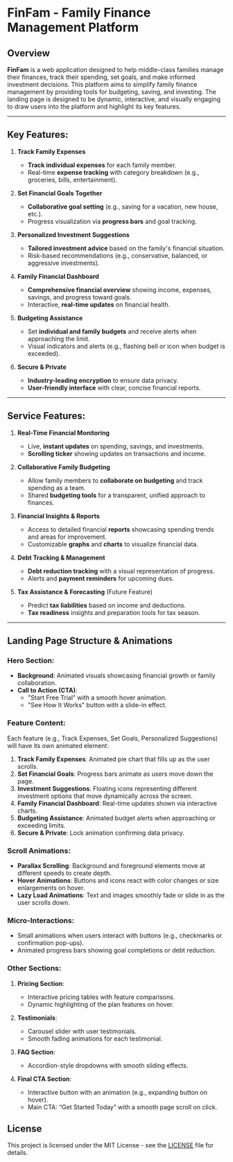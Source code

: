 

# **FinFam - Family Finance Management Platform**

## **Overview**
**FinFam** is a web application designed to help middle-class families manage their finances, track their spending, set goals, and make informed investment decisions. This platform aims to simplify family finance management by providing tools for budgeting, saving, and investing. The landing page is designed to be dynamic, interactive, and visually engaging to draw users into the platform and highlight its key features.

---

## **Key Features:**

1. **Track Family Expenses**  
   - **Track individual expenses** for each family member.
   - Real-time **expense tracking** with category breakdown (e.g., groceries, bills, entertainment).

2. **Set Financial Goals Together**  
   - **Collaborative goal setting** (e.g., saving for a vacation, new house, etc.).
   - Progress visualization via **progress bars** and goal tracking.

3. **Personalized Investment Suggestions**  
   - **Tailored investment advice** based on the family's financial situation.
   - Risk-based recommendations (e.g., conservative, balanced, or aggressive investments).

4. **Family Financial Dashboard**  
   - **Comprehensive financial overview** showing income, expenses, savings, and progress toward goals.
   - Interactive, **real-time updates** on financial health.

5. **Budgeting Assistance**  
   - Set **individual and family budgets** and receive alerts when approaching the limit.
   - Visual indicators and alerts (e.g., flashing bell or icon when budget is exceeded).

6. **Secure & Private**  
   - **Industry-leading encryption** to ensure data privacy.
   - **User-friendly interface** with clear, concise financial reports.

---

## **Service Features:**

1. **Real-Time Financial Monitoring**  
   - Live, **instant updates** on spending, savings, and investments.
   - **Scrolling ticker** showing updates on transactions and income.

2. **Collaborative Family Budgeting**  
   - Allow family members to **collaborate on budgeting** and track spending as a team.
   - Shared **budgeting tools** for a transparent, unified approach to finances.

3. **Financial Insights & Reports**  
   - Access to detailed financial **reports** showcasing spending trends and areas for improvement.
   - Customizable **graphs** and **charts** to visualize financial data.

4. **Debt Tracking & Management**  
   - **Debt reduction tracking** with a visual representation of progress.
   - Alerts and **payment reminders** for upcoming dues.

5. **Tax Assistance & Forecasting** (Future Feature)  
   - Predict **tax liabilities** based on income and deductions.
   - **Tax readiness** insights and preparation tools for tax season.

---

## **Landing Page Structure & Animations**

### **Hero Section:**
- **Background**: Animated visuals showcasing financial growth or family collaboration.
- **Call to Action (CTA)**:  
  - "Start Free Trial" with a smooth hover animation.
  - "See How It Works" button with a slide-in effect.

### **Feature Content:**
Each feature (e.g., Track Expenses, Set Goals, Personalized Suggestions) will have its own animated element:
1. **Track Family Expenses**: Animated pie chart that fills up as the user scrolls.
2. **Set Financial Goals**: Progress bars animate as users move down the page.
3. **Investment Suggestions**: Floating icons representing different investment options that move dynamically across the screen.
4. **Family Financial Dashboard**: Real-time updates shown via interactive charts.
5. **Budgeting Assistance**: Animated budget alerts when approaching or exceeding limits.
6. **Secure & Private**: Lock animation confirming data privacy.

### **Scroll Animations:**
- **Parallax Scrolling**: Background and foreground elements move at different speeds to create depth.
- **Hover Animations**: Buttons and icons react with color changes or size enlargements on hover.
- **Lazy Load Animations**: Text and images smoothly fade or slide in as the user scrolls down.

### **Micro-Interactions:**
- Small animations when users interact with buttons (e.g., checkmarks or confirmation pop-ups).
- Animated progress bars showing goal completions or debt reduction.

### **Other Sections:**
1. **Pricing Section**:  
   - Interactive pricing tables with feature comparisons.
   - Dynamic highlighting of the plan features on hover.
   
2. **Testimonials**:  
   - Carousel slider with user testimonials.
   - Smooth fading animations for each testimonial.

3. **FAQ Section**:  
   - Accordion-style dropdowns with smooth sliding effects.
   
4. **Final CTA Section**:  
   - Interactive button with an animation (e.g., expanding button on hover).
   - Main CTA: “Get Started Today” with a smooth page scroll on click.

## **License**

This project is licensed under the MIT License - see the [LICENSE](LICENSE) file for details.
